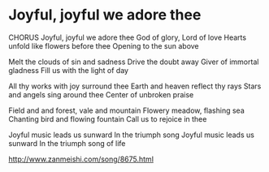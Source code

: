 # Joyful, joyful we adore thee
CHORUS
Joyful, joyful we adore thee
God of glory, Lord of love
Hearts unfold like flowers before thee
Opening to the sun above

Melt the clouds of sin and sadness
Drive the doubt away
Giver of immortal gladness
Fill us with the light of day

All thy works with joy surround thee
Earth and heaven reflect thy rays
Stars and angels sing around thee
Center of unbroken praise

Field and and forest, vale and mountain
Flowery meadow, flashing sea
Chanting bird and flowing fountain
Call us to rejoice in thee

Joyful music leads us sunward
In the triumph song
Joyful music leads us sunward
In the triumph song of life

http://www.zanmeishi.com/song/8675.html